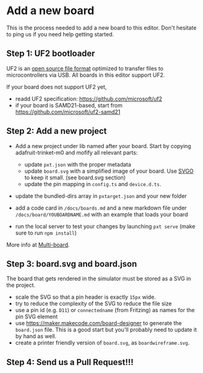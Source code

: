 # Add a new board

This is the process needed to add a new board to this editor. Don't hesitate to ping us if you need help getting started.

## Step 1: UF2 bootloader

UF2 is an [open source file format](https://github.com/microsoft/uf2) optimized to transfer files to microcontrollers via USB. All boards in this editor support UF2.

If your board does not support UF2 yet,

* readd UF2 specification: https://github.com/microsoft/uf2
* if your board is SAMD21-based, start from https://github.com/microsoft/uf2-samd21

## Step 2: Add a new project

* Add a new project under lib named after your board. Start by copying adafruit-trinket-m0 and mofify all relevant parts:
    
    * update `pxt.json` with the proper metadata
    * update `board.svg` with a simplified image of your board. Use [SVGO](https://jakearchibald.github.io/svgomg/) to keep it small. (see board.svg section)
    * update the pin mapping in `config.ts` and `device.d.ts`.

* update the bundled-dirs array in `pxtarget.json` and your new folder

* add a code card in `/docs/boards.md` and a new markdown file under `/docs/board/YOUBOARDNAME.md` with an example that loads your board
* run the local server to test your changes by launching `pxt serve` (make sure to run `npm install`)

More info at [Multi-board](/multiboard).

## Step 3: board.svg and board.json

The board that gets rendered in the simulator must be stored as a SVG in the project.

* scale the SVG so that a pin header is exactly `15px` wide.
* try to reduce the complexity of the SVG to reduce the file size
* use a pin id (e.g. `D11`) or `connectedname` (from Fritzing) as names for the pin SVG element
* use https://maker.makecode.com/board-designer to generate the `board.json` file. This is a good start but you'll probably need to update it by hand as well.
* create a printer friendly version of `board.svg`, as `boardwireframe.svg`.

## Step 4: Send us a Pull Request!!!